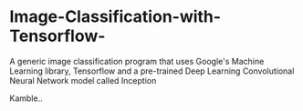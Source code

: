 # Image-Classification-with-Tensorflow-
A generic image classification program that uses Google's Machine Learning library, Tensorflow and a pre-trained Deep Learning Convolutional Neural Network model called Inception

Kamble..

